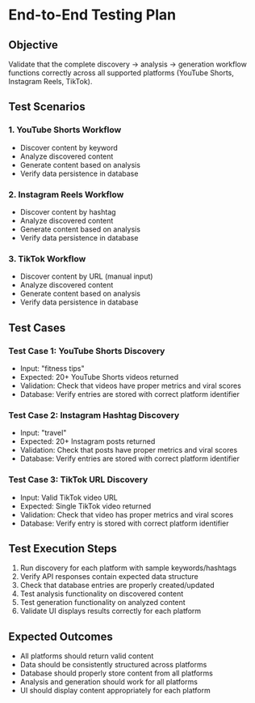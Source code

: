 # End-to-End Testing Plan

## Objective
Validate that the complete discovery → analysis → generation workflow functions correctly across all supported platforms (YouTube Shorts, Instagram Reels, TikTok).

## Test Scenarios

### 1. YouTube Shorts Workflow
- Discover content by keyword
- Analyze discovered content
- Generate content based on analysis
- Verify data persistence in database

### 2. Instagram Reels Workflow
- Discover content by hashtag
- Analyze discovered content
- Generate content based on analysis
- Verify data persistence in database

### 3. TikTok Workflow
- Discover content by URL (manual input)
- Analyze discovered content
- Generate content based on analysis
- Verify data persistence in database

## Test Cases

### Test Case 1: YouTube Shorts Discovery
- Input: "fitness tips"
- Expected: 20+ YouTube Shorts videos returned
- Validation: Check that videos have proper metrics and viral scores
- Database: Verify entries are stored with correct platform identifier

### Test Case 2: Instagram Hashtag Discovery
- Input: "travel"
- Expected: 20+ Instagram posts returned
- Validation: Check that posts have proper metrics and viral scores
- Database: Verify entries are stored with correct platform identifier

### Test Case 3: TikTok URL Discovery
- Input: Valid TikTok video URL
- Expected: Single TikTok video returned
- Validation: Check that video has proper metrics and viral scores
- Database: Verify entry is stored with correct platform identifier

## Test Execution Steps

1. Run discovery for each platform with sample keywords/hashtags
2. Verify API responses contain expected data structure
3. Check that database entries are properly created/updated
4. Test analysis functionality on discovered content
5. Test generation functionality on analyzed content
6. Validate UI displays results correctly for each platform

## Expected Outcomes
- All platforms should return valid content
- Data should be consistently structured across platforms
- Database should properly store content from all platforms
- Analysis and generation should work for all platforms
- UI should display content appropriately for each platform
